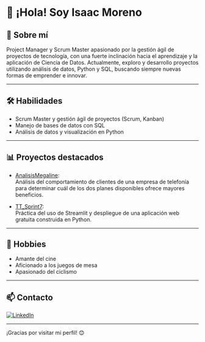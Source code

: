 # 👋 ¡Hola! Soy Isaac Moreno

## 🚀 Sobre mí

Project Manager y Scrum Master apasionado por la gestión ágil de proyectos de tecnología, con una fuerte inclinación hacia el aprendizaje y la aplicación de Ciencia de Datos. Actualmente, exploro y desarrollo proyectos utilizando análisis de datos, Python y SQL, buscando siempre nuevas formas de emprender e innovar.

---

## 🛠️ Habilidades

- Scrum Master y gestión ágil de proyectos (Scrum, Kanban)
- Manejo de bases de datos con SQL
- Análisis de datos y visualización en Python

---

## 📊 Proyectos destacados

- [AnalisisMegaline](https://github.com/IsaacMoreni/AnalisisMegaline):  
  Análisis del comportamiento de clientes de una empresa de telefonía para determinar cuál de los dos planes disponibles ofrece mayores beneficios.

- [TT_Sprint7](https://github.com/IsaacMoreni/TT_Sprint7):  
  Práctica del uso de Streamlit y despliegue de una aplicación web gratuita construida en Python.

---

## 🎲 Hobbies

- Amante del cine
- Aficionado a los juegos de mesa
- Apasionado del ciclismo

---

## 📫 Contacto

[![LinkedIn](https://img.shields.io/badge/LinkedIn-Isaac%20Moreno-blue?logo=linkedin&style=flat-square)](https://www.linkedin.com/in/isaac-moreno-osuna-3a8252242/)

---

¡Gracias por visitar mi perfil! 😊
